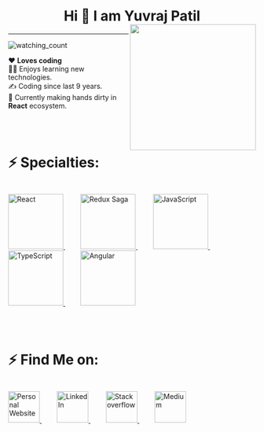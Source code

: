 <h1 align="center">
  
</h1>

<h1 align="center">
  Hi 👋 I am Yuvraj Patil <img style="width:16rem; height:auto"  align="right" src="https://user-images.githubusercontent.com/5191208/135762223-5635aa67-6a49-4d00-9d13-604f4378910e.png"/>

</h1>

<hr>

<p align="left"> 
  <img src="https://komarev.com/ghpvc/?username=yuvi1422&color=brightgreen" alt="watching_count" />
</p>

❤️ **Loves coding**<br>
🏄‍♂️ Enjoys learning new technologies.<br>
✍️ Coding since last 9 years.<br>
🌱 Currently making hands dirty in **React** ecosystem.
                                                              
                                                          
<br><br>

<h1>
⚡ Specialties:
</h1>

<br>

<a href="#">
  <img title="React" style="width:7rem; height:auto" src="https://user-images.githubusercontent.com/5191208/135761608-a705d42f-1a38-4e72-ba3c-1c0bbcd20543.png"/>
</a>
&nbsp;&nbsp;&nbsp;&nbsp;&nbsp;&nbsp;&nbsp;

<a href="#">
  <img title="Redux Saga" style="width:7rem; height:auto" src="https://user-images.githubusercontent.com/5191208/135762531-abfefe5e-6b36-4d81-82ac-34f26d1648fe.png"/>
</a>
&nbsp;&nbsp;&nbsp;&nbsp;&nbsp;&nbsp;&nbsp;

<a href="#">
  <img title="JavaScript" style="width:7rem; height:auto" src="https://user-images.githubusercontent.com/5191208/135764730-a29a6935-596e-42d9-b3dc-44e8f21c10d9.png"/>
</a>
&nbsp;&nbsp;&nbsp;&nbsp;&nbsp;&nbsp;&nbsp;

<a href="#">
  <img title="TypeScript" style="width:7rem; height:auto" src="https://user-images.githubusercontent.com/5191208/135764624-04cfdc2c-022b-4826-a082-df14982bf12c.png"/>
</a>
&nbsp;&nbsp;&nbsp;&nbsp;&nbsp;&nbsp;&nbsp;

<a href="#">
  <img title="Angular" style="width:7rem; height:auto" src="https://user-images.githubusercontent.com/5191208/135764552-0f956a91-27c2-465d-82ed-209a7338c099.png"/>
</a>

<br><br>

<h1>
⚡ Find Me on:
</h1>


<br>

<a href="http://www.yuvrajpatil.com" target="_blank">
  <img title="Personal Website" style="width:4rem; height:auto" src="https://user-images.githubusercontent.com/5191208/135764150-0751d7ae-7722-49a7-9443-994ce9537447.png"/>
</a>
&nbsp;&nbsp;&nbsp;&nbsp;&nbsp;&nbsp;&nbsp;

<a href="https://www.linkedin.com/in/yuvi1422/" target="_blank">
  <img title="LinkedIn" style="width:4rem; height:auto" src="https://user-images.githubusercontent.com/5191208/135764013-aab34e79-8a94-468d-903e-1b7430581709.png"/>
</a>
&nbsp;&nbsp;&nbsp;&nbsp;&nbsp;&nbsp;&nbsp;

<a href="https://stackoverflow.com/users/1802179/yuvraj-patil?tab=profile" target="_blank">
  <img title="Stackoverflow" style="width:4rem; height:auto" src="https://user-images.githubusercontent.com/5191208/135764014-d4c9df11-6b51-4e8d-bb4f-ce2836c67828.png"/>
</a>
&nbsp;&nbsp;&nbsp;&nbsp;&nbsp;&nbsp;&nbsp;

<a href="https://yuvraj-patil.medium.com/" target="_blank">
  <img title="Medium" style="width:4rem; height:auto" src="https://user-images.githubusercontent.com/5191208/135764234-1410dfbd-e488-49d0-97cd-f39a48eeac70.jpg"/>
</a>


<!--
**yuvi1422/yuvi1422** is a ✨ _special_ ✨ repository because its `README.md` (this file) appears on your GitHub profile.

Here are some ideas to get you started:

- 🔭 I’m currently working on ...
- 🌱 I’m currently learning ...
- 👯 I’m looking to collaborate on ...
- 🤔 I’m looking for help with ...
- 💬 Ask me about ...
- 📫 How to reach me: ...
- 😄 Pronouns: ...
- ⚡ Fun fact: ...
-->
